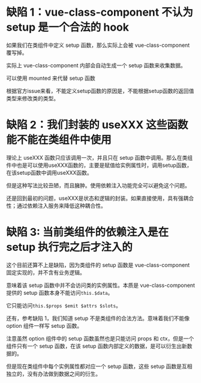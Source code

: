 # 缺陷 1：vue-class-component 不认为 setup 是一个合法的 hook

如果我们在类组件中定义 setup 函数，那么实际上会被 vue-class-component 覆写掉。

实际上 vue-class-component 内部会自动生成一个 setup 函数来收集数据。

可以使用 mounted 来代替 setup 函数

根据官方issue来看，不能定义setup函数的原因是，不能根据setup函数的返回值类型来修改类的类型。

# 缺陷 2：我们封装的 useXXX 这些函数能不能在类组件中使用

理论上 useXXX 函数只应该调用一次，并且只在 setup 函数中调用。那么在类组件中也是可以使用useXXX函数的，主要是赋值给实例属性时，调用setup函数，在该setup函数中调用useXXX函数。

但是这种写法比较丑陋，而且臃肿。使用依赖注入功能完全可以避免这个问题。

还是回到最初的问题，useXXX是状态和逻辑的封装。如果直接使用，具有强耦合性；通过依赖注入服务来降低这种耦合性。

# 缺陷 3: 当前类组件的依赖注入是在 setup 执行完之后才注入的

这个目前还算不上是缺陷，因为类组件的 setup 函数是 vue-class-component 固定实现的，并不含有业务逻辑。

意味着该 setup 函数中并不会访问类的实例属性。本质是 vue-class-component 提供的 setup 函数本身不能访问`this.$data`。

它只能访问`this.$props $emit $attrs $slots`。

还有，参考缺陷 1，我们知道 setup 不是类组件的合法方法。意味着我们不能像 option 组件一样写 setup 函数。

注意虽然 option 组件中的 setup 函数虽然也是只能访问 props 和 ctx，但是一个组件只有一个 setup 函数，在该 setup 函数内部定义的数据，是可以衍生出新数据的。

但是现在类组件中每个实例属性都对应一个 setup 函数，这些 setup 函数是互相独立的，没有办法做到数据之间的衍生。
